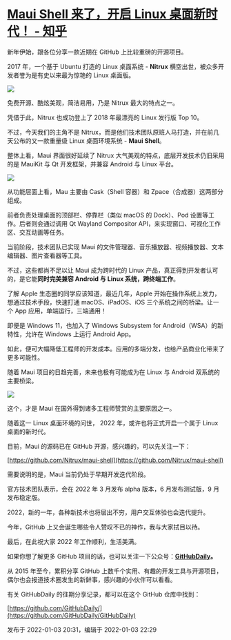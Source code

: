 # [Maui Shell 来了，开启 Linux 桌面新时代！ - 知乎](https://zhuanlan.zhihu.com/p/452900106)

新年伊始，跟各位分享一款近期在 GitHub 上比较重磅的开源项目。

2017 年，一个基于 Ubuntu 打造的 Linux 桌面系统 - **Nitrux** 横空出世，被众多开发者誉为是有史以来最为惊艳的 Linux 桌面版。

![](https://pic4.zhimg.com/v2-8b6de8d1db7f6c53a6a543d8aa485f73_b.jpg)

免费开源、酷炫美观，简洁易用，乃是 Nitrux 最大的特点之一。

凭借于此，Nitrux 也成功登上了 2018 年最漂亮的 Linux 发行版 Top 10。

不过，今天我们的主角不是 Nitrux，而是他们技术团队原班人马打造，并在前几天公布的又一款重量级 Linux 桌面环境系统 - **Maui Shell**。

整体上看，Maui 界面很好延续了 Nitrux 大气美观的特点，底层开发技术仍旧采用的是 MauiKit 与 Qt 开发框架，并兼容 Android 与 Linux 平台。

![](https://pic3.zhimg.com/v2-d822c5cb6b028956da7862cf7199b836_b.jpg)

从功能层面上看，Mau 主要由 Cask（Shell 容器）和 Zpace（合成器）这两部分组成。

前者负责处理桌面的顶部栏、停靠栏（类似 macOS 的 Dock）、Pod 设置等工作。后者则会通过调用 Qt Wayland Compositor API，来实现窗口、可视化工作区、交互动画等任务。

当前阶段，技术团队已实现 Maui 的文件管理器、音乐播放器、视频播放器、文本编辑器、图片查看器等工具。

不过，这些都尚不足以让 Maui 成为跨时代的 Linux 产品，真正得到开发者认可的，是它能**同时完美兼容 Android 与 Linux 系统，跨终端工作**。

了解 Apple 生态圈的同学应该知道，最近几年，Apple 开始在操作系统上发力，想通过技术手段，快速打通 macOS、iPadOS、iOS 三个系统之间的桥梁。让一个 App 应用，单端运行，三端通用！

即便是 Windows 11，也加入了 Windows Subsystem for Android（WSA）的新特性，允许在 Windows 上运行 Android App。

如此，便可大幅降低工程师的开发成本。应用的多端分发，也给产品商业化带来了更多可能性。

随着 Maui 项目的日趋完善，未来也极有可能成为在 Linux 与 Android 双系统的主要桥梁。

![](https://pic4.zhimg.com/v2-f11af5fe660e0014dd55fe9e6eec69a3_b.jpg)

这个，才是 Maui 在国外得到诸多工程师赞赏的主要原因之一。

随着这一 Linux 桌面环境的问世， 2022 年，或许也将正式开启一个属于 Linux 桌面的新时代。

目前，Maui 的源码已在 GitHub 开源，感兴趣的，可以先关注一下：

[https://github.com/Nitrux/maui-shell](https://github.com/Nitrux/maui-shell)

需要说明的是，Maui 当前仍处于早期开发迭代阶段。

官方技术团队表示，会在 2022 年 3 月发布 alpha 版本，6 月发布测试版，9 月发布稳定版。

2022，新的一年，各种新技术也将层出不穷，用户交互体验也会迭代提升。

今年，GitHub 上又会诞生哪些令人赞叹不已的神作，我与大家拭目以待。

最后，在此祝大家 2022 年工作顺利，生活美满。

如果你想了解更多 GitHub 项目的话，也可以关注一下公众号：**[GitHubDaily](https://tva1.sinaimg.cn/large/008i3skNgy1gy0r9y2opmj312f0u0ab9.jpg)。**

从 2015 年至今，累积分享 GitHub 上数千个实用、有趣的开发工具与开源项目，偶尔也会报道技术圈发生的新鲜事，感兴趣的小伙伴可以看看。

有关 GitHubDaily 的往期分享记录，都可以在这个 GitHub 仓库中找到：

[https://github.com/GitHubDaily/](https://github.com/GitHubDaily/GitHubDaily)

发布于 2022-01-03 20:31，编辑于 2022-01-03 22:29
